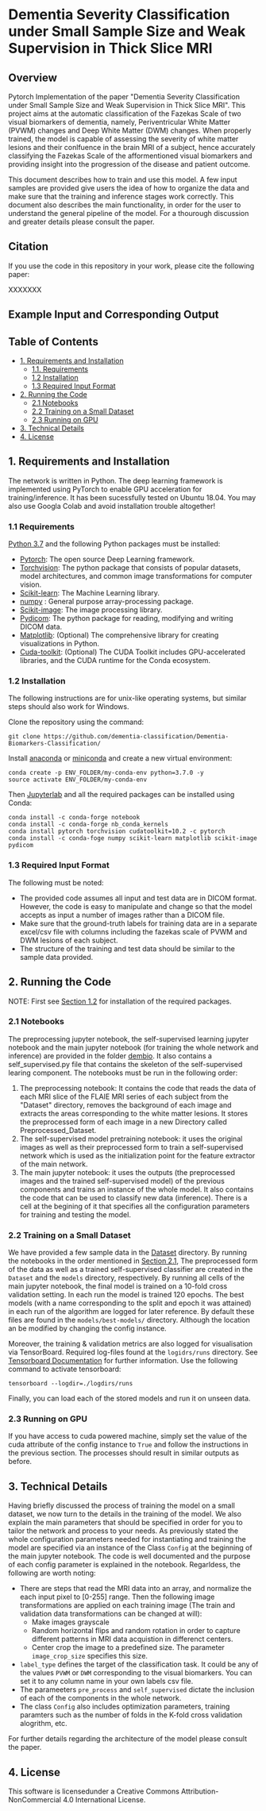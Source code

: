 # Dementia Severity Classification under Small Sample Size and Weak Supervision in Thick Slice MRI

## Overview

Pytorch Implementation of the paper "Dementia Severity Classification under Small Sample Size and Weak Supervision in Thick Slice MRI". This project aims at the automatic classification of the Fazekas Scale of two visual biomarkers of dementia, namely, Periventricular White Matter (PVWM) changes and Deep White Matter (DWM) changes. When properly trained, the model is capable of assessing the severity of white matter lesions and their conlfuence in the brain MRI of a subject, hence accurately classifying the Fazekas Scale of the afformentioned visual biomarkers and providing insight into the progression of the disease and patient outcome.

This document describes how to train and use this model. A few input samples are provided give users the idea of how to organize the data and make sure that the training and inference stages work correctly. This document also describes the main functionality, in order for the user to understand the general pipeline of the model. For a thourough discussion and greater details please consult the paper.

## Citation

If you use the code in this repository in your work, please cite the following paper:

XXXXXXX

## Example Input and Corresponding Output

## Table of Contents
* [1. Requirements and Installation ](#1-requirements-and-installation)
  * [1.1. Requirements](#11-requirements)
  * [1.2 Installation](#12-installation)
  * [1.3 Required Input Format](#13-required-input-format)
* [2. Running the Code](#2-running-the-code)
  * [2.1 Notebooks](#21-notebooks) 
  * [2.2 Training on a Small Dataset](#22-training-on-a-small-dataset)
  * [2.3 Running on GPU](#23-running-on-gpu)
* [3. Technical Details](#3-technical-details)
* [4. License](#4-license)
 
## 1. Requirements and Installation  

The network is written in Python. The deep learning framework is implemented using PyTorch to enable GPU acceleration for training/inference. It has been sucessfully tested on Ubuntu 18.04. You may also use Googla Colab and avoid installation trouble altogether!

### 1.1 Requirements

[Python 3.7](https://www.python.org/downloads/) and the following Python packages must be installed:
- [Pytorch](https://www.pytorch.org/): The open source Deep Learning framework.
- [Torchvision](https://pytorch.org/vision/stable/index.html): The python package that consists of popular datasets, model architectures, and common image transformations for computer vision.
- [Scikit-learn](https://scikit-learn.org/stable/): The Machine Learning library.
- [numpy](http://www.numpy.org/) : General purpose array-processing package.
- [Scikit-image](https://scikit-image.org/): The image processing library.
- [Pydicom](https://pydicom.github.io/): The python package for reading, modifying and writing DICOM data.
- [Matplotlib](https://matplotlib.org/): (Optional) The comprehensive library for creating visualizations in Python.
- [Cuda-toolkit](https://developer.nvidia.com/cuda-toolkit): (Optional) The CUDA Toolkit includes GPU-accelerated libraries, and the CUDA runtime for the Conda ecosystem.

### 1.2 Installation

The following instructions are for unix-like operating systems, but similar steps should also work for Windows.

Clone the repository using the command:
```
git clone https://github.com/dementia-classification/Dementia-Biomarkers-Classification/
```

Install [anaconda](https://www.anaconda.com/download) or [miniconda](https://conda.io/miniconda.html) and create a new virtual environment:

```
conda create -p ENV_FOLDER/my-conda-env python=3.7.0 -y
source activate ENV_FOLDER/my-conda-env
```

Then [Jupyterlab](https://jupyter.org/index.html) and all the required packages can be installed using Conda:
```
conda install -c conda-forge notebook
conda install -c conda-forge nb_conda_kernels
conda install pytorch torchvision cudatoolkit=10.2 -c pytorch
conda install -c conda-foge numpy scikit-learn matplotlib scikit-image pydicom
```

### 1.3 Required Input Format
The following must be noted:
- The provided code assumes all input and test data are in DICOM format. However, the code is easy to manipulate and change so that the model accepts as input a number of images rather than a DICOM file.
- Make sure that the ground-truth labels for training data are in a separate excel/csv file with columns including the fazekas scale of PVWM and DWM lesions of each subject.
- The structure of the training and test data should be similar to the sample data provided.


## 2. Running the Code

NOTE: First see [Section 1.2](#12-installation) for installation of the required packages.

### 2.1 Notebooks
The preprocessing jupyter notebook, the self-supervised learning jupyter notebook and the main jupyter notebook (for training the whole network and inference) are provided in the folder [dembio](https://github.com/dementia-classification/Dementia-Biomarkers-Classification/tree/main/dembio). It also contains a self_supervised.py file that contains the skeleton of the self-supervised learing component.  The notebooks must be run in the following order:

  1. The preprocessing notebook: It contains the code that reads the data of each MRI slice of the FLAIE MRI series of each subject from the "Dataset" directory, removes the background of each image and extracts the areas corresponding to  the white matter lesions. It stores the preprocessed form of each image in a new Directory called Preprocessed_Dataset.
  2. The self-supervised model pretraining notebook: it uses the original images as well as their preprocessed form to train a self-supervised network which is used as the initialization point for the feature extractor of the main network.
  3. The main jupyter notebook: it uses the outputs (the preprocessed images and the trained self-supervised model) of the previous components and trains an instance of the whole model. It also contains the code that can be used to classify new data (inference). There is a cell at the begining of it that specifies all the configuration parameters for training and testing the model. 


### 2.2 Training on a Small Dataset

We have provided a few sample data in the [Dataset](https://github.com/dementia-classification/Dementia-Biomarkers-Classification/tree/main/data/Dataset) directory. By running the notebooks in the order mentioned in [Section 2.1](#21-notebooks), The preprocessed form of the data as well as a trained self-supervised classifier are created in the `Dataset` and the `models` directory, respectively. By running all cells of the main jupyter notebook, the final model is trained on a 10-fold cross validation setting. In each run the model is trained 120 epochs. The best models (with a name corresponding to the split and epoch it was attained) in each run of the algorithm are logged for later reference. By default these files are found in the `models/best-models/` directory. Although the location an be modified by changing the config instance.

Moreover, the training & validation metrics are also logged for visualisation via TensorBoard. Required log-files found at the `logidrs/runs` directory. See [Tensorboard Documentation](https://www.tensorflow.org/tensorboard/get_started) for further information. Use the following command to activate tensorboard:

```
tensorboard --logdir=./logdirs/runs
```

Finally, you can load each of the stored models and run it on unseen data.

### 2.3 Running on GPU

If you have access to cuda powered machine, simply set the value of the cuda attribute of the config instance to `True` and follow the instructions in the previous section. The processes should result in similar outputs as before.


## 3. Technical Details

Having briefly discussed the process of training the model on a small dataset, we now turn to the details in the training of the model. We also explain the main parameters that should be specified  in order for you to tailor the network and process to your needs. As previously stated the whole configuration parameters needed for instantiating and training the model are specified via an instance of the Class `Config` at the beginning of the main jupyter notebook. The code is well documented and the purpose of each config parameter is explained in the notebook. Regarldess, the following are worth noting:

- There are steps that read the MRI data into an array, and normalize the each input pixel to [0-255] range. Then the following image transformations are applied on each training image (The train and validation data transformations can be changed at will):
  - Make images grayscale
  - Random horizontal flips and random rotation in order to capture different patterns in MRI data acquistion in differenct centers.
  - Center crop the image to a predefined size. The parameter `image_crop_size` specifies this size.
- `label_type` defines the target of the classification task. It could be any of the values `PVWM` or `DWM` corresponding to the visual biomarkers. You can set it to any column name in your own labels csv file.
- The parameeters `pre_process` and `self_supervised` dictate the inclusion of each of the components in the whole network.
- The class `Config` also includes optimization parameters, training paramters such as the number of folds in the K-fold cross validation alogrithm, etc.

For further details regarding the architecture of the model please consult the paper.

## 4. License 

This software is licensedunder a Creative Commons Attribution-NonCommercial 4.0 International License.
